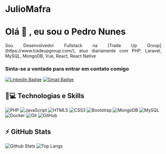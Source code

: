 # JulioMafra
<h1 align = "justify"> Olá 👋 , eu sou o Pedro Nunes</h1>
<p align = "justify">Sou Desenvolvedor Fullstack na [Trade Up Group](https://www.tradeupgroup.com/), atuo diariamente com PHP, Laravel, MySQL, MongoDB, Vue, React, React Native </p>


### Sinta-se a vontade para entrar em contato comigo
[![Linkedin Badge](https://img.shields.io/badge/-julio-blue?style=flat-square&logo=Linkedin&logoColor=white&link=https://www.linkedin.com/in/julio-mafra-935297200/)]([https://www.linkedin.com/in/julio-mafra-935297200/](https://www.linkedin.com/in/julio-mafra-935297200/))
[![Gmail Badge](https://img.shields.io/badge/-julioclmafra@gmail.com-c14438?style=flat-square&logo=Gmail&logoColor=white&link=mailto:julioclmafra@gmail.com)](mailto:julioclmafra@gmail.com)

## 🚀💻 Technologias e Skills
![PHP](https://img.shields.io/badge/-PHP-black?style=flat-square&logo=php)
![JavaScript](https://img.shields.io/badge/-JavaScript-black?style=flat-square&logo=javascript)
![HTML5](https://img.shields.io/badge/-HTML5-E34F26?style=flat-square&logo=html5&logoColor=white)
![CSS3](https://img.shields.io/badge/-CSS3-1572B6?style=flat-square&logo=css3)
![Bootstrap](https://img.shields.io/badge/-Bootstrap-563D7C?style=flat-square&logo=bootstrap)
![MongoDB](https://img.shields.io/badge/-MongoDB-black?style=flat-square&logo=mongodb)
![MySQL](https://img.shields.io/badge/-MySQL-black?style=flat-square&logo=mysql)
![Docker](https://img.shields.io/badge/-Docker-black?style=flat-square&logo=docker)
![Git](https://img.shields.io/badge/-Git-black?style=flat-square&logo=git)
![GitHub](https://img.shields.io/badge/-GitHub-181717?style=flat-square&logo=github)

## ⚡ GitHub Stats

![Github Stats](https://github-readme-stats.vercel.app/api?username=julioclma&show_icons=true&count_private=true&show_icons=true&include_all_commits=true)
![Top Langs](https://github-readme-stats.vercel.app/api/top-langs/?username=Julioclma&hide=TeX&layout=compact)
